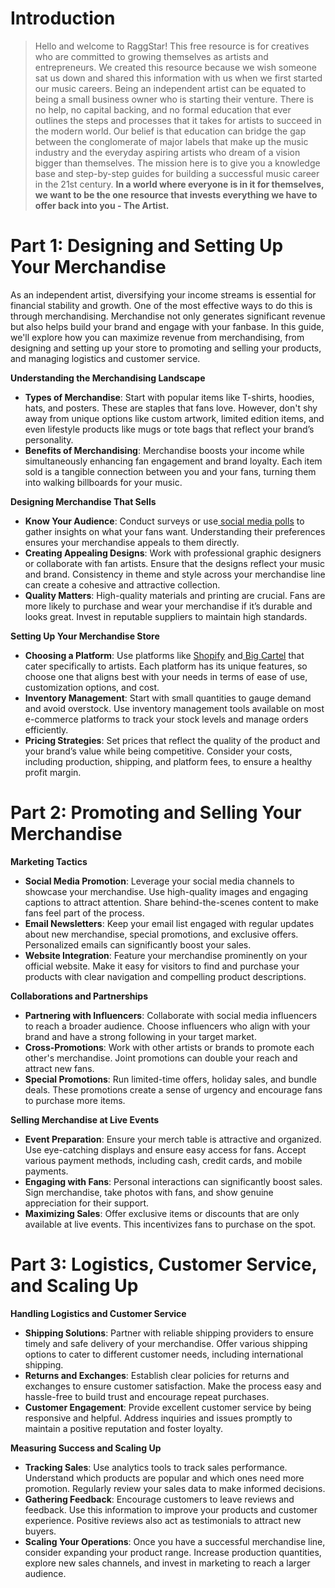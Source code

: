 <script lang='ts'>
  import BlogPageTemplate from '$lib/components/blog/BlogPageTemplate.svelte';
  import type { BlogCardProps } from '$lib/managers/BlogManager';
  import { orderedBlogPosts } from '$lib/managers/BlogManager';
  import { page } from '$app/stores';

  const blogPostInfo: BlogCardProps = orderedBlogPosts.find((post) => post.slug === $page.route.id?.split('/')[3]);
  const assetsUrl = `/blog/${blogPostInfo.image}`;

  const gif1 = `${assetsUrl}/gif1.gif`;
  const img1 = `${assetsUrl}/img1.jpeg`;
</script>

<BlogPageTemplate
  title={blogPostInfo.title}
  subtitle={blogPostInfo.subtitle}
  published_date={blogPostInfo.date_published}
  coverImg={blogPostInfo.image}>

# Introduction
> Hello and welcome to RaggStar! This free resource is for creatives who are committed to growing themselves as artists and entrepreneurs. We created this resource because we wish someone sat us down and shared this information with us when we first started our music careers. Being an independent artist can be equated to being a small business owner who is starting their venture. There is no help, no capital backing, and no formal education that ever outlines the steps and processes that it takes for artists to succeed in the modern world. Our belief is that education can bridge the gap between the conglomerate of major labels that make up the music industry and the everyday aspiring artists who dream of a vision bigger than themselves. The mission here is to give you a knowledge base and step-by-step guides for building a successful music career in the 21st century. **In a world where everyone is in it for themselves, we want to be the one resource that invests everything we have to offer back into you - The Artist.**

# Part 1: Designing and Setting Up Your Merchandise

As an independent artist, diversifying your income streams is essential for financial stability and growth. One of the most effective ways to do this is through merchandising. Merchandise not only generates significant revenue but also helps build your brand and engage with your fanbase. In this guide, we'll explore how you can maximize revenue from merchandising, from designing and setting up your store to promoting and selling your products, and managing logistics and customer service.

**Understanding the Merchandising Landscape**



* **Types of Merchandise**: Start with popular items like T-shirts, hoodies, hats, and posters. These are staples that fans love. However, don't shy away from unique options like custom artwork, limited edition items, and even lifestyle products like mugs or tote bags that reflect your brand’s personality.
* **Benefits of Merchandising**: Merchandise boosts your income while simultaneously enhancing fan engagement and brand loyalty. Each item sold is a tangible connection between you and your fans, turning them into walking billboards for your music.

**Designing Merchandise That Sells**



* **Know Your Audience**: Conduct surveys or use[ social media polls](https://help.twitter.com/en/using-twitter/twitter-polls) to gather insights on what your fans want. Understanding their preferences ensures your merchandise appeals to them directly.
* **Creating Appealing Designs**: Work with professional graphic designers or collaborate with fan artists. Ensure that the designs reflect your music and brand. Consistency in theme and style across your merchandise line can create a cohesive and attractive collection.
* **Quality Matters**: High-quality materials and printing are crucial. Fans are more likely to purchase and wear your merchandise if it’s durable and looks great. Invest in reputable suppliers to maintain high standards.

**Setting Up Your Merchandise Store**



* **Choosing a Platform**: Use platforms like [Shopify](https://www.shopify.com/) and[ Big Cartel](https://www.bigcartel.com/) that cater specifically to artists. Each platform has its unique features, so choose one that aligns best with your needs in terms of ease of use, customization options, and cost.
* **Inventory Management**: Start with small quantities to gauge demand and avoid overstock. Use inventory management tools available on most e-commerce platforms to track your stock levels and manage orders efficiently.
* **Pricing Strategies**: Set prices that reflect the quality of the product and your brand’s value while being competitive. Consider your costs, including production, shipping, and platform fees, to ensure a healthy profit margin.


# Part 2: Promoting and Selling Your Merchandise

**Marketing Tactics**



* **Social Media Promotion**: Leverage your social media channels to showcase your merchandise. Use high-quality images and engaging captions to attract attention. Share behind-the-scenes content to make fans feel part of the process.
* **Email Newsletters**: Keep your email list engaged with regular updates about new merchandise, special promotions, and exclusive offers. Personalized emails can significantly boost your sales.
* **Website Integration**: Feature your merchandise prominently on your official website. Make it easy for visitors to find and purchase your products with clear navigation and compelling product descriptions.

**Collaborations and Partnerships**



* **Partnering with Influencers**: Collaborate with social media influencers to reach a broader audience. Choose influencers who align with your brand and have a strong following in your target market.
* **Cross-Promotions**: Work with other artists or brands to promote each other's merchandise. Joint promotions can double your reach and attract new fans.
* **Special Promotions**: Run limited-time offers, holiday sales, and bundle deals. These promotions create a sense of urgency and encourage fans to purchase more items.

**Selling Merchandise at Live Events**



* **Event Preparation**: Ensure your merch table is attractive and organized. Use eye-catching displays and ensure easy access for fans. Accept various payment methods, including cash, credit cards, and mobile payments.
* **Engaging with Fans**: Personal interactions can significantly boost sales. Sign merchandise, take photos with fans, and show genuine appreciation for their support.
* **Maximizing Sales**: Offer exclusive items or discounts that are only available at live events. This incentivizes fans to purchase on the spot.


# Part 3: Logistics, Customer Service, and Scaling Up

**Handling Logistics and Customer Service**



* **Shipping Solutions**: Partner with reliable shipping providers to ensure timely and safe delivery of your merchandise. Offer various shipping options to cater to different customer needs, including international shipping.
* **Returns and Exchanges**: Establish clear policies for returns and exchanges to ensure customer satisfaction. Make the process easy and hassle-free to build trust and encourage repeat purchases.
* **Customer Engagement**: Provide excellent customer service by being responsive and helpful. Address inquiries and issues promptly to maintain a positive reputation and foster loyalty.

**Measuring Success and Scaling Up**



* **Tracking Sales**: Use analytics tools to track sales performance. Understand which products are popular and which ones need more promotion. Regularly review your sales data to make informed decisions.
* **Gathering Feedback**: Encourage customers to leave reviews and feedback. Use this information to improve your products and customer experience. Positive reviews also act as testimonials to attract new buyers.
* **Scaling Your Operations**: Once you have a successful merchandise line, consider expanding your product range. Increase production quantities, explore new sales channels, and invest in marketing to reach a larger audience.

</BlogPageTemplate>
